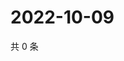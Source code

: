 # 2022-10-09

共 0 条

<!-- BEGIN WEIBO -->
<!-- 最后更新时间 Sun Oct 09 2022 08:35:57 GMT+0800 (China Standard Time) -->

<!-- END WEIBO -->
